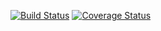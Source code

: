 [![Build Status](https://travis-ci.org/MaximKhrenov/final.svg?branch=master)](https://travis-ci.org/MaximKhrenov/final)
[![Coverage Status](https://coveralls.io/repos/github/MaximKhrenov/final/badge.svg?branch=master)](https://coveralls.io/github/MaximKhrenov/final?branch=master)
 

